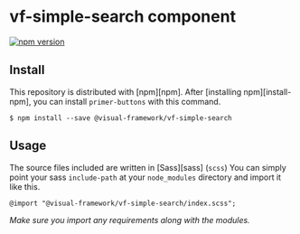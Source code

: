 # vf-simple-search component

[![npm version](https://badge.fury.io/js/%40visual-framework%2Fvf-simple-search.svg)](https://badge.fury.io/js/%40visual-framework%2Fvf-simple-search)

## Install

This repository is distributed with [npm][npm]. After [installing npm][install-npm], you can install `primer-buttons` with this command.

```
$ npm install --save @visual-framework/vf-simple-search
```

## Usage

The source files included are written in [Sass][sass] (`scss`) You can simply point your sass `include-path` at your `node_modules` directory and import it like this.

```
@import "@visual-framework/vf-simple-search/index.scss";
```

_Make sure you import any requirements along with the modules._
